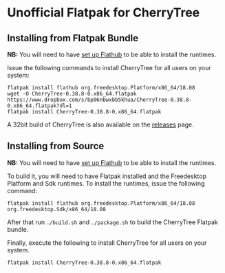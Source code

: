 # Unofficial Flatpak for CherryTree

## Installing from Flatpak Bundle

**NB:** You will need to have [set up Flathub](https://flatpak.org/setup/) to be able to install the runtimes.

Issue the following commands to install CherryTree for all users on your system:

```
flatpak install flathub org.freedesktop.Platform/x86_64/18.08
wget -O CherryTree-0.38.8-0.x86_64.flatpak https://www.dropbox.com/s/bp06nbwxbb5khua/CherryTree-0.38.8-0.x86_64.flatpak?dl=1
flatpak install CherryTree-0.38.8-0.x86_64.flatpak
```

A 32bit build of CherryTree is also available on the [releases](https://gitlab.com/rszibele/flatpak-cherrytree/-/releases) page.

## Installing from Source

**NB:** You will need to have [set up Flathub](https://flatpak.org/setup/) to be able to install the runtimes.

To build it, you will need to have Flatpak installed and the Freedesktop Platform and Sdk runtimes. To install the runtimes, issue the following command:

```
flatpak install flathub org.freedesktop.Platform/x86_64/18.08 org.freedesktop.Sdk/x86_64/18.08
```

After that run `./build.sh` and `./package.sh` to build the CherryTree Flatpak bundle.

Finally, execute the following to install CherryTree for all users on your system.

`flatpak install CherryTree-0.38.8-0.x86_64.flatpak`

